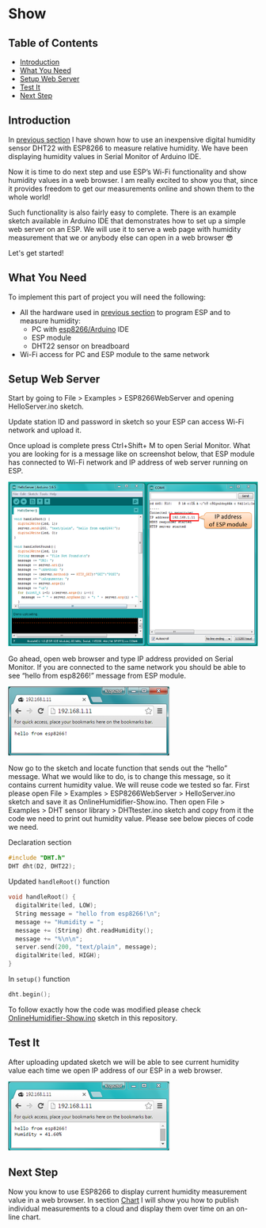 # Show


## Table of Contents

* [Introduction](#introduction)
* [What You Need](#what-you-need)
* [Setup Web Server](#setup-web-server)
* [Test It](#test-it)
* [Next Step](#next-step)


## Introduction

In [previous section](../4-Measure)  I have shown how to use an inexpensive digital humidity sensor DHT22 with ESP8266 to measure relative humidity. We have been displaying humidity values in Serial Monitor of Arduino IDE.

Now it is time to do next step and use ESP’s Wi-Fi functionality and show humidity values in a web browser. I am really excited to show you that, since it provides freedom to get our measurements online and shown them to the whole world!

Such functionality is also fairly easy to complete. There is an example sketch available in Arduino IDE that demonstrates how to set up a simple web server on an ESP. We will use it to serve a web page with humidity measurement that we or anybody else can open in a web browser :sunglasses:

Let's get started!


## What You Need

To implement this part of project you will need the following:

* All the hardware used in [previous section](../4-Measure) to program ESP and to measure humidity:
  * PC with [esp8266/Arduino](https://github.com/esp8266/Arduino) IDE
  * ESP module
  * DHT22 sensor on breadboard
* Wi-Fi access for PC and ESP module to the same network


## Setup Web Server

Start by going to File > Examples > ESP8266WebServer and opening HelloServer.ino sketch.

Update station ID and password in sketch so your ESP can access Wi-Fi network and upload it.

Once upload is complete press Ctrl+Shift+ M to open Serial Monitor. What you are looking for is a message like on screenshot below, that ESP module has connected to Wi-Fi network and IP address of web server running on ESP.

![IP address of ESP module connected to Wi-Fi network](pictures/HelloServer-ino-serial-monitor.png)

Go ahead, open web browser and type IP address provided on Serial Monitor. If you are connected to the same network you should be able to see “hello from esp8266!” message from ESP module. 

![ "hello from esp8266!” in web browser](pictures/HelloServer-ino-web-browser.png)

Now go to the sketch and locate function that sends out the “hello” message. What we would like to do, is to change this message, so it contains current humidity value. We will reuse code we tested so far. First please open File > Examples > ESP8266WebServer > HelloServer.ino sketch and save it as OnlineHumidifier-Show.ino. Then open File > Examples > DHT sensor library > DHTtester.ino sketch and copy from it the code we need to print out humidity value. Please see below pieces of code we need.

Declaration section
```cpp
#include "DHT.h"
DHT dht(D2, DHT22);
```

Updated ``` handleRoot() ``` function

```cpp
void handleRoot() {
  digitalWrite(led, LOW);
  String message = "hello from esp8266!\n";
  message += "Humidity = ";
  message += (String) dht.readHumidity();
  message += "%\n\n";
  server.send(200, "text/plain", message);
  digitalWrite(led, HIGH);
}
```

In ``` setup() ``` function

```cpp
dht.begin();
```

To follow exactly how the code was modified please check [OnlineHumidifier-Show.ino]( OnlineHumidifier-Show/OnlineHumidifier-Show.ino) sketch in this repository. 


## Test It

After uploading updated sketch we will be able to see current humidity value each time we open IP address of our ESP in a web browser.

![Humidity value in web browser](pictures/OnlineHumidifier-Show-ino-browser.png)


## Next Step

Now you know to use ESP8266 to display current humidity measurement value in a web browser. In section [Chart](../6-Chart) I will show you how to publish individual measurements to a cloud and display them over time on an on-line chart.

